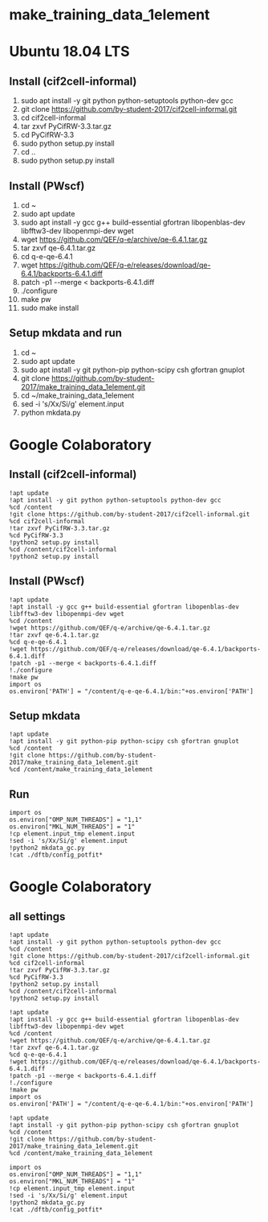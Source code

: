 # make_training_data_1element


# Ubuntu 18.04 LTS
## Install (cif2cell-informal)
1. sudo apt install -y git python python-setuptools python-dev gcc
2. git clone https://github.com/by-student-2017/cif2cell-informal.git
3. cd cif2cell-informal
4. tar zxvf PyCifRW-3.3.tar.gz
5. cd PyCifRW-3.3
6. sudo python setup.py install
7. cd ..
8. sudo python setup.py install


## Install (PWscf)
1. cd ~
2. sudo apt update
3. sudo apt install -y gcc g++ build-essential gfortran libopenblas-dev libfftw3-dev libopenmpi-dev wget
4. wget https://github.com/QEF/q-e/archive/qe-6.4.1.tar.gz
5. tar zxvf qe-6.4.1.tar.gz
6. cd q-e-qe-6.4.1
7. wget https://github.com/QEF/q-e/releases/download/qe-6.4.1/backports-6.4.1.diff
8. patch -p1 --merge < backports-6.4.1.diff
9. ./configure
10. make pw
11. sudo make install


## Setup mkdata and run
1. cd ~
2. sudo apt update
3. sudo apt install -y git python-pip python-scipy csh gfortran gnuplot
4. git clone https://github.com/by-student-2017/make_training_data_1element.git
5. cd ~/make_training_data_1element
6. sed -i 's/Xx/Si/g' element.input
7. python mkdata.py


# Google Colaboratory
## Install (cif2cell-informal)
	!apt update
	!apt install -y git python python-setuptools python-dev gcc
	%cd /content
	!git clone https://github.com/by-student-2017/cif2cell-informal.git
	%cd cif2cell-informal
	!tar zxvf PyCifRW-3.3.tar.gz
	%cd PyCifRW-3.3
	!python2 setup.py install
	%cd /content/cif2cell-informal
	!python2 setup.py install


## Install (PWscf)
	!apt update
	!apt install -y gcc g++ build-essential gfortran libopenblas-dev libfftw3-dev libopenmpi-dev wget
	%cd /content
	!wget https://github.com/QEF/q-e/archive/qe-6.4.1.tar.gz
	!tar zxvf qe-6.4.1.tar.gz
	%cd q-e-qe-6.4.1
	!wget https://github.com/QEF/q-e/releases/download/qe-6.4.1/backports-6.4.1.diff
	!patch -p1 --merge < backports-6.4.1.diff
	!./configure
	!make pw
	import os
	os.environ['PATH'] = "/content/q-e-qe-6.4.1/bin:"+os.environ['PATH']


## Setup mkdata
	!apt update
	!apt install -y git python-pip python-scipy csh gfortran gnuplot
	%cd /content
	!git clone https://github.com/by-student-2017/make_training_data_1element.git
	%cd /content/make_training_data_1element

## Run
	import os
	os.environ["OMP_NUM_THREADS"] = "1,1"
	os.environ["MKL_NUM_THREADS"] = "1"
	!cp element.input_tmp element.input
	!sed -i 's/Xx/Si/g' element.input
	!python2 mkdata_gc.py
	!cat ./dftb/config_potfit*


# Google Colaboratory
## all settings
	!apt update
	!apt install -y git python python-setuptools python-dev gcc
	%cd /content
	!git clone https://github.com/by-student-2017/cif2cell-informal.git
	%cd cif2cell-informal
	!tar zxvf PyCifRW-3.3.tar.gz
	%cd PyCifRW-3.3
	!python2 setup.py install
	%cd /content/cif2cell-informal
	!python2 setup.py install
	
	!apt update
	!apt install -y gcc g++ build-essential gfortran libopenblas-dev libfftw3-dev libopenmpi-dev wget
	%cd /content
	!wget https://github.com/QEF/q-e/archive/qe-6.4.1.tar.gz
	!tar zxvf qe-6.4.1.tar.gz
	%cd q-e-qe-6.4.1
	!wget https://github.com/QEF/q-e/releases/download/qe-6.4.1/backports-6.4.1.diff
	!patch -p1 --merge < backports-6.4.1.diff
	!./configure
	!make pw
	import os
	os.environ['PATH'] = "/content/q-e-qe-6.4.1/bin:"+os.environ['PATH']
	
	!apt update
	!apt install -y git python-pip python-scipy csh gfortran gnuplot
	%cd /content
	!git clone https://github.com/by-student-2017/make_training_data_1element.git
	%cd /content/make_training_data_1element
	
	import os
	os.environ["OMP_NUM_THREADS"] = "1,1"
	os.environ["MKL_NUM_THREADS"] = "1"
	!cp element.input_tmp element.input
	!sed -i 's/Xx/Si/g' element.input
	!python2 mkdata_gc.py
	!cat ./dftb/config_potfit*